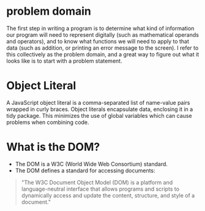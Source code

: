 # problem domain
The first step in writing a program is to determine what kind of information our program will need to represent digitally (such as mathematical operands and operators), and to know what functions we will need to apply to that data (such as addition, or printing an error message to the screen). I refer to this collectively as the problem domain, and a great way to figure out what it looks like is to start with a problem statement.

# Object Literal
A JavaScript object literal is a comma-separated list of name-value pairs wrapped in curly braces. Object literals encapsulate data, enclosing it in a tidy package. This minimizes the use of global variables which can cause problems when combining code.

# What is the DOM?
- The DOM is a W3C (World Wide Web Consortium) standard.
- The DOM defines a standard for accessing documents:
 > "The W3C Document Object Model (DOM) is a platform and language-neutral interface that allows programs and scripts to dynamically access and update the content, structure, and style of a document."